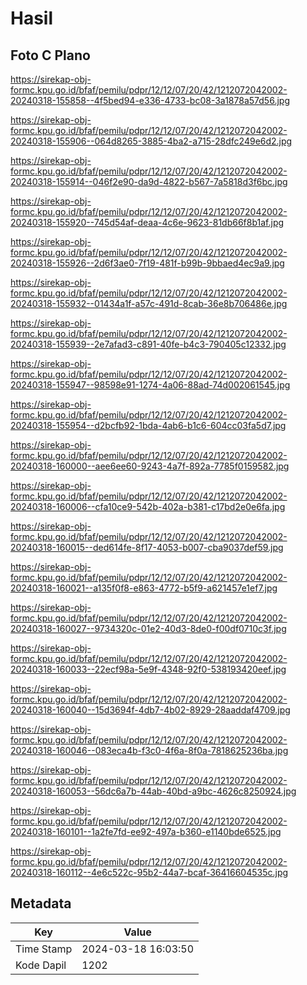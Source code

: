 # Hasil

## Foto C Plano

https://sirekap-obj-formc.kpu.go.id/bfaf/pemilu/pdpr/12/12/07/20/42/1212072042002-20240318-155858--4f5bed94-e336-4733-bc08-3a1878a57d56.jpg

https://sirekap-obj-formc.kpu.go.id/bfaf/pemilu/pdpr/12/12/07/20/42/1212072042002-20240318-155906--064d8265-3885-4ba2-a715-28dfc249e6d2.jpg

https://sirekap-obj-formc.kpu.go.id/bfaf/pemilu/pdpr/12/12/07/20/42/1212072042002-20240318-155914--046f2e90-da9d-4822-b567-7a5818d3f6bc.jpg

https://sirekap-obj-formc.kpu.go.id/bfaf/pemilu/pdpr/12/12/07/20/42/1212072042002-20240318-155920--745d54af-deaa-4c6e-9623-81db66f8b1af.jpg

https://sirekap-obj-formc.kpu.go.id/bfaf/pemilu/pdpr/12/12/07/20/42/1212072042002-20240318-155926--2d6f3ae0-7f19-481f-b99b-9bbaed4ec9a9.jpg

https://sirekap-obj-formc.kpu.go.id/bfaf/pemilu/pdpr/12/12/07/20/42/1212072042002-20240318-155932--01434a1f-a57c-491d-8cab-36e8b706486e.jpg

https://sirekap-obj-formc.kpu.go.id/bfaf/pemilu/pdpr/12/12/07/20/42/1212072042002-20240318-155939--2e7afad3-c891-40fe-b4c3-790405c12332.jpg

https://sirekap-obj-formc.kpu.go.id/bfaf/pemilu/pdpr/12/12/07/20/42/1212072042002-20240318-155947--98598e91-1274-4a06-88ad-74d002061545.jpg

https://sirekap-obj-formc.kpu.go.id/bfaf/pemilu/pdpr/12/12/07/20/42/1212072042002-20240318-155954--d2bcfb92-1bda-4ab6-b1c6-604cc03fa5d7.jpg

https://sirekap-obj-formc.kpu.go.id/bfaf/pemilu/pdpr/12/12/07/20/42/1212072042002-20240318-160000--aee6ee60-9243-4a7f-892a-7785f0159582.jpg

https://sirekap-obj-formc.kpu.go.id/bfaf/pemilu/pdpr/12/12/07/20/42/1212072042002-20240318-160006--cfa10ce9-542b-402a-b381-c17bd2e0e6fa.jpg

https://sirekap-obj-formc.kpu.go.id/bfaf/pemilu/pdpr/12/12/07/20/42/1212072042002-20240318-160015--ded614fe-8f17-4053-b007-cba9037def59.jpg

https://sirekap-obj-formc.kpu.go.id/bfaf/pemilu/pdpr/12/12/07/20/42/1212072042002-20240318-160021--a135f0f8-e863-4772-b5f9-a621457e1ef7.jpg

https://sirekap-obj-formc.kpu.go.id/bfaf/pemilu/pdpr/12/12/07/20/42/1212072042002-20240318-160027--9734320c-01e2-40d3-8de0-f00df0710c3f.jpg

https://sirekap-obj-formc.kpu.go.id/bfaf/pemilu/pdpr/12/12/07/20/42/1212072042002-20240318-160033--22ecf98a-5e9f-4348-92f0-538193420eef.jpg

https://sirekap-obj-formc.kpu.go.id/bfaf/pemilu/pdpr/12/12/07/20/42/1212072042002-20240318-160040--15d3694f-4db7-4b02-8929-28aaddaf4709.jpg

https://sirekap-obj-formc.kpu.go.id/bfaf/pemilu/pdpr/12/12/07/20/42/1212072042002-20240318-160046--083eca4b-f3c0-4f6a-8f0a-7818625236ba.jpg

https://sirekap-obj-formc.kpu.go.id/bfaf/pemilu/pdpr/12/12/07/20/42/1212072042002-20240318-160053--56dc6a7b-44ab-40bd-a9bc-4626c8250924.jpg

https://sirekap-obj-formc.kpu.go.id/bfaf/pemilu/pdpr/12/12/07/20/42/1212072042002-20240318-160101--1a2fe7fd-ee92-497a-b360-e1140bde6525.jpg

https://sirekap-obj-formc.kpu.go.id/bfaf/pemilu/pdpr/12/12/07/20/42/1212072042002-20240318-160112--4e6c522c-95b2-44a7-bcaf-36416604535c.jpg


## Metadata

| Key        | Value               |
| ---------- | ------------------- |
| Time Stamp | 2024-03-18 16:03:50 |
| Kode Dapil | 1202                |



